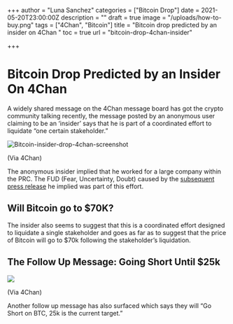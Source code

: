 +++
author = "Luna Sanchez"
categories = ["Bitcoin Drop"]
date = 2021-05-20T23:00:00Z
description = ""
draft = true
image = "/uploads/how-to-buy.png"
tags = ["4Chan", "Bitcoin"]
title = "Bitcoin drop predicted by an insider on 4Chan "
toc = true
url = "bitcoin-drop-4chan-insider"

+++
# Bitcoin Drop Predicted by an Insider On 4Chan

A widely shared message on the 4Chan message board has got the crypto community talking recently, the message posted by an anonymous user claiming to be an ‘insider’ says that he is part of a coordinated effort to liquidate “one certain stakeholder.”

![Bitcoin-insider-drop-4chan-screenshot](/uploads/b632783b-041d-466c-8270-3366b4b1b245.png)

(Via 4Chan)

The anonymous insider implied that he worked for a large company within the PRC.  The FUD (Fear, Uncertainty, Doubt) caused by the [subsequent press release](https://www.reuters.com/technology/chinese-financial-payment-bodies-barred-cryptocurrency-business-2021-05-18/) he implied was part of this effort.

## Will Bitcoin go to $70K?

The insider also seems to suggest that this is a coordinated effort designed to liquidate a single stakeholder and goes as far as to suggest that the price of Bitcoin will go to $70k following the stakeholder’s liquidation.   

## The Follow Up Message: Going Short Until $25k

![](/uploads/f4ed8e93-9d6a-4e77-82ed-b9a9f64f9467.jpeg)

(Via 4Chan)

Another follow up message has also surfaced which says they will “Go Short on BTC, 25k is the current target.”